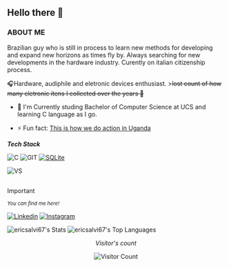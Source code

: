 ##             Hello there 👋

### ABOUT ME

Brazilian guy who is still in process to learn new methods for developing and expand new horizons as times fly by. Always searching for new developments in the hardware industry.
Curently on italian citizenship process.

🎧Hardware, audiphile and eletronic devices enthusiast. >~~lost count of how many eletronic itens I collected over the years 🤡~~

- 🌱 I'm Currently studing Bachelor of Computer Science at UCS and learning C language as I go.

- ⚡ Fun fact: [This is how we do action in Uganda](https://youtu.be/rQuD8K7x0qg?si=XWEsGqYdhKuM-Q2w)




***Tech Stack***

![C](https://img.shields.io/badge/C-00599C?style=for-the-badge&logo=c&logoColor=white)
![GIT](https://img.shields.io/badge/GIT-E44C30?style=for-the-badge&logo=git&logoColor=white)
[![SQLite](https://img.shields.io/badge/GIT-E44C30?style=for-the-badge&logo=git&logoColor=white)](#)

![VS](https://img.shields.io/badge/Visual_Studio-5C2D91?style=for-the-badge&logo=visual%20studio&logoColor=white)

##
> [!IMPORTANT]
> <sup>_You can find me here!_</sup>
> 
>[![Linkedin](https://img.shields.io/badge/LinkedIn-0077B5?style=for-the-badge&logo=linkedin&logoColor=white)](https://www.linkedin.com/in/ericsalvi67/)
>[![Instagram](https://img.shields.io/badge/Instagram-E4405F?style=for-the-badge&logo=instagram&logoColor=white)](https://www.instagram.com/ericsalvi_/)


![ericsalvi67's Stats](https://github-readme-stats.vercel.app/api?username=ericsalvi67&theme=darcula&show_icons=true&hide_border=true&count_private=false&layout=compact)
![ericsalvi67's Top Languages](https://github-readme-stats.vercel.app/api/top-langs/?username=ericsalvi67&theme=darcula&show_icons=true&hide_border=true&layout=compact)

 <div align="center">
  
_Visitor's count_

![Visitor Count](https://profile-counter.glitch.me/{ericsalvi67}/count.svg)

</div>





<!--
**ericsalvi67/ericsalvi67** is a ✨ _special_ ✨ repository because its `README.md` (this file) appears on your GitHub profile.

Here are some ideas to get you started:

- 🔭 I’m currently working on ...
- 🌱 I’m currently learning ...
- 👯 I’m looking to collaborate on ...
- 🤔 I’m looking for help with ...
- 💬 Ask me about ...
- 📫 How to reach me: ...
- 😄 Pronouns: ...
- ⚡ Fun fact: ...
-->
